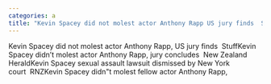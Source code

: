 ```yaml
---
categories: a
title: "Kevin Spacey did not molest actor Anthony Rapp US jury finds  Stuff"
---
```

Kevin Spacey did not molest actor Anthony Rapp, US jury finds&nbsp;&nbsp;StuffKevin Spacey didn’t molest actor Anthony Rapp, jury concludes&nbsp;&nbsp;New Zealand HeraldKevin Spacey sexual assault lawsuit dismissed by New York court&nbsp;&nbsp;RNZKevin Spacey didn"t molest fellow actor Anthony Rapp,